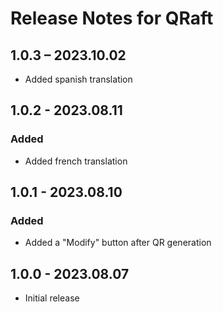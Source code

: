 # Release Notes for QRaft

## 1.0.3 – 2023.10.02
* Added spanish translation

## 1.0.2 - 2023.08.11
### Added
* Added french translation

## 1.0.1 - 2023.08.10
### Added
* Added a "Modify" button after QR generation

## 1.0.0 - 2023.08.07
* Initial release
